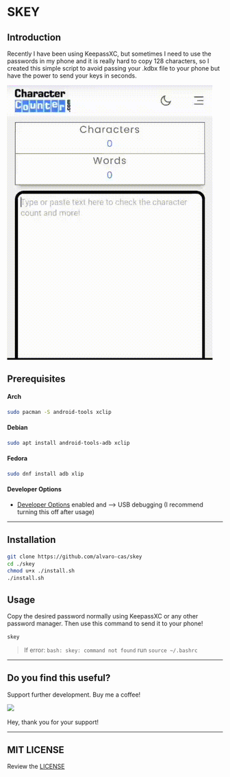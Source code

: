 # SKEY

## Introduction
Recently I have been using KeepassXC, but sometimes I need to use the passwords in my phone and it is really hard to copy 128 characters, so I created this simple script to avoid passing your .kdbx file to your phone but have the power to send your keys in seconds.

![](./assets/demo.gif)

## Prerequisites
#### Arch
```bash
sudo pacman -S android-tools xclip
```

#### Debian
```bash
sudo apt install android-tools-adb xclip
```

#### Fedora
```bash
sudo dnf install adb xlip
```

#### Developer Options
- [Developer Options](https://developer.android.com/studio/debug/dev-options) enabled and --> USB debugging (I recommend turning this off after usage)

***
## Installation
```bash
git clone https://github.com/alvaro-cas/skey
cd ./skey
chmod u+x ./install.sh
./install.sh
```

## Usage
Copy the desired password normally using KeepassXC or any other password manager. Then use this command to send it to your phone!
```bash
skey
```

> If error: `bash: skey: command not found` run `source ~/.bashrc`

***

## Do you find this useful?

Support further development. Buy me a coffee!  

<a href="https://www.buymeacoffee.com/alvaro.cas"><img src="https://img.buymeacoffee.com/button-api/?text=Buy me a coffee&emoji=&slug=alvaro.cas&button_colour=FFDD00&font_colour=000000&font_family=Inter&outline_colour=000000&coffee_colour=ffffff"></a>

Hey, thank you for your support!

***

## MIT LICENSE
Review the [LICENSE](https://github.com/alvaro-cas/skey/blob/main/LICENSE)
